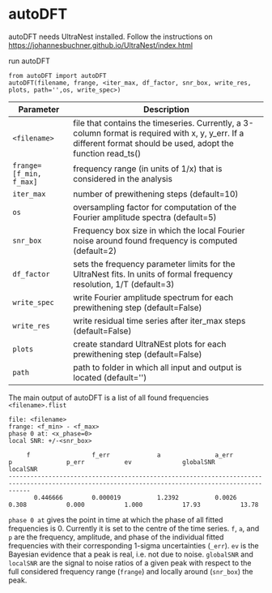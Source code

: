 # autoDFT

autoDFT needs UltraNest installed. Follow the instructions on https://johannesbuchner.github.io/UltraNest/index.html

run autoDFT

```
from autoDFT import autoDFT
autoDFT(filename, frange, <iter_max, df_factor, snr_box, write_res, plots, path='',os, write_spec>)
```
| Parameter | Description |
| --- | --- |
|```<filename>```| file that contains the timeseries. Currently, a 3-column format is required with x, y, y_err. If a different format should be used, adopt the function read_ts()|
|```frange=[f_min, f_max]```| frequency range (in units of 1/x) that is considered in the analysis|
|```iter_max```| number of prewithening steps (default=10)|
|```os```| oversampling factor for computation of the Fourier amplitude spectra (default=5)|
|```snr_box```| Frequency box size in which the local Fourier noise around found frequency is computed (default=2)|
|```df_factor```| sets the frequency parameter limits for the UltraNest fits. In units of formal frequency resolution, 1/T (default=3)|
|```write_spec```| write Fourier amplitude spectrum for each prewithening step (default=False)|
|```write_res```| write residual time series after iter_max steps (default=False)|
|```plots```| create standard UltraNEst plots for each prewithening step (default=False)|
|```path```| path to folder in which all input and output is located (default='')|

The main output of autoDFT is a list of all found frequencies ```<filename>.flist```

```
file: <filename>
frange: <f_min> - <f_max> 
phase 0 at: <x_phase=0>
local SNR: +/-<snr_box>

     f                 f_err             a               a_err            p               p_err           ev              globalSNR       localSNR
--------------------------------------------------------------------------------------------------------------------------------------------------
       0.446666        0.000019          1.2392          0.0026           0.308           0.000           1.000           17.93           13.78
```

```phase 0 at``` gives the point in time at which the phase of all fitted frequencies is 0. Currently it is set to the centre of the time series. ```f```, ```a```, and ```p``` are the frequency, amplitude, and phase of the individual fitted frequencies with their corresponding 1-sigma uncertainties (```_err```). ```ev``` is the Bayesian evidence that a peak is real, i.e. not due to noise. ```globalSNR``` and ```localSNR``` are the signal to noise ratios of a given peak with respect to the full considered frequency range (```frange```) and locally around (```snr_box```) the peak. 
